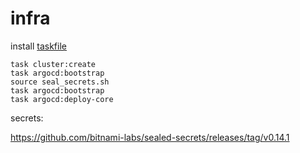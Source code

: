 # infra

install [taskfile](https://taskfile.dev/#/installation)

```
task cluster:create
task argocd:bootstrap
source seal_secrets.sh
task argocd:bootstrap
task argocd:deploy-core
```


secrets:

https://github.com/bitnami-labs/sealed-secrets/releases/tag/v0.14.1